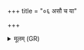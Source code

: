 +++
title = "०६ असौ च या"

+++
<details><summary>मूलम् (GR)</summary>

असौ च या न उर्वरा-  
-आद् इमां तन्वं मम ।  
अथो ततस्य यच् छिरः  
सर्वा ता रोमशा कृधि ॥
</details>